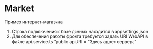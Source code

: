 # Market
Пример интернет-магазина

1. Строка подключения к базе данных находится в appsettings.json
2. Для обеспечения работы фронта требуется задать URI WebAPI в файле api.service.ts 
"public apiURI = "Здесь адрес сервера"
